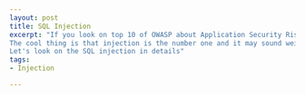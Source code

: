 ```yaml
---
layout: post
title: SQL Injection
excerpt: "If you look on top 10 of OWASP about Application Security Risks you may find the greatest vulnerabilities on Applications! \n
The cool thing is that injection is the number one and it may sound weird but there is some website that using SQL (Structured Query Language) and you can attack these website in such type of attack that they really should not work anymore but still does. \n
Let's look on the SQL injection in details"
tags:
- Injection

---
```

